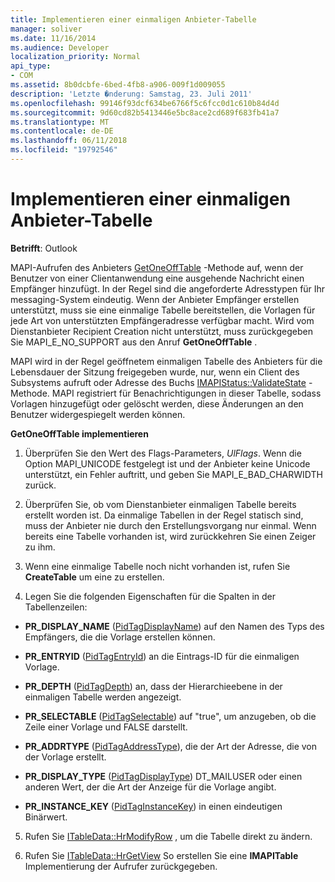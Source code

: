 ```yaml
---
title: Implementieren einer einmaligen Anbieter-Tabelle
manager: soliver
ms.date: 11/16/2014
ms.audience: Developer
localization_priority: Normal
api_type:
- COM
ms.assetid: 8b0dcbfe-6bed-4fb8-a906-009f1d009055
description: 'Letzte �nderung: Samstag, 23. Juli 2011'
ms.openlocfilehash: 99146f93dcf634be6766f5c6fcc0d1c610b84d4d
ms.sourcegitcommit: 9d60cd82b5413446e5bc8ace2cd689f683fb41a7
ms.translationtype: MT
ms.contentlocale: de-DE
ms.lasthandoff: 06/11/2018
ms.locfileid: "19792546"
---
```

# <a name="implementing-a-provider-one-off-table"></a>Implementieren einer einmaligen Anbieter-Tabelle

  
  
**Betrifft**: Outlook 
  
MAPI-Aufrufen des Anbieters [GetOneOffTable](iablogon-getoneofftable.md) -Methode auf, wenn der Benutzer von einer Clientanwendung eine ausgehende Nachricht einen Empfänger hinzufügt. In der Regel sind die angeforderte Adresstypen für Ihr messaging-System eindeutig. Wenn der Anbieter Empfänger erstellen unterstützt, muss sie eine einmalige Tabelle bereitstellen, die Vorlagen für jede Art von unterstützten Empfängeradresse verfügbar macht. Wird vom Dienstanbieter Recipient Creation nicht unterstützt, muss zurückgegeben Sie MAPI_E_NO_SUPPORT aus den Anruf **GetOneOffTable** . 
  
MAPI wird in der Regel geöffnetem einmaligen Tabelle des Anbieters für die Lebensdauer der Sitzung freigegeben wurde, nur, wenn ein Client des Subsystems aufruft oder Adresse des Buchs [IMAPIStatus::ValidateState](imapistatus-validatestate.md) -Methode. MAPI registriert für Benachrichtigungen in dieser Tabelle, sodass Vorlagen hinzugefügt oder gelöscht werden, diese Änderungen an den Benutzer widergespiegelt werden können. 
  
 **GetOneOffTable implementieren**
  
1. Überprüfen Sie den Wert des Flags-Parameters, _UlFlags_. Wenn die Option MAPI_UNICODE festgelegt ist und der Anbieter keine Unicode unterstützt, ein Fehler auftritt, und geben Sie MAPI_E_BAD_CHARWIDTH zurück. 
    
2. Überprüfen Sie, ob vom Dienstanbieter einmaligen Tabelle bereits erstellt worden ist. Da einmalige Tabellen in der Regel statisch sind, muss der Anbieter nie durch den Erstellungsvorgang nur einmal. Wenn bereits eine Tabelle vorhanden ist, wird zurückkehren Sie einen Zeiger zu ihm. 
    
3. Wenn eine einmalige Tabelle noch nicht vorhanden ist, rufen Sie **CreateTable** um eine zu erstellen. 
    
4. Legen Sie die folgenden Eigenschaften für die Spalten in der Tabellenzeilen:
    
  - **PR_DISPLAY_NAME** ([PidTagDisplayName](pidtagdisplayname-canonical-property.md)) auf den Namen des Typs des Empfängers, die die Vorlage erstellen können. 
    
  - **PR_ENTRYID** ([PidTagEntryId](pidtagentryid-canonical-property.md)) an die Eintrags-ID für die einmaligen Vorlage.
    
  - **PR_DEPTH** ([PidTagDepth](pidtagdepth-canonical-property.md)) an, dass der Hierarchieebene in der einmaligen Tabelle werden angezeigt.
    
  - **PR_SELECTABLE** ([PidTagSelectable](pidtagselectable-canonical-property.md)) auf "true", um anzugeben, ob die Zeile einer Vorlage und FALSE darstellt.
    
  - **PR_ADDRTYPE** ([PidTagAddressType](pidtagaddresstype-canonical-property.md)), die der Art der Adresse, die von der Vorlage erstellt.
    
  - **PR_DISPLAY_TYPE** ([PidTagDisplayType](pidtagdisplaytype-canonical-property.md)) DT_MAILUSER oder einen anderen Wert, der die Art der Anzeige für die Vorlage angibt.
    
  - **PR_INSTANCE_KEY** ([PidTagInstanceKey](pidtaginstancekey-canonical-property.md)) in einen eindeutigen Binärwert. 
    
5. Rufen Sie [ITableData::HrModifyRow](itabledata-hrmodifyrow.md) , um die Tabelle direkt zu ändern. 
    
6. Rufen Sie [ITableData::HrGetView](itabledata-hrgetview.md) So erstellen Sie eine **IMAPITable** Implementierung der Aufrufer zurückgegeben. 
    

